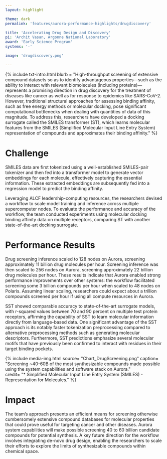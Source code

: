 ```yaml
---
layout: highlight

theme: dark
permalink: 'features/aurora-performance-highlights/drugdiscovery'

title: 'Accelerating Drug Design and Discovery'
pi: 'Archit Vasan, Argonne National Laboratory'
award: 'Early Science Program'
systems: '-'

image: 'drugdiscovery.png' 

---
```


{% include txt-intro.html 
    blurb = "High-throughput screening of extensive compound datasets so as to identify advantageous properties—such as the ability to interact with relevant biomolecules (including proteins)—represents a promising direction in drug discovery for the treatment of diseases like cancer as well as for response to epidemics like SARS-CoV-2. However, traditional structural approaches for assessing binding affinity, such as free energy methods or molecular docking, pose significant computational bottlenecks when dealing with quantities of data of this magnitude. To address this, researchers have developed a docking surrogate called the SMILES transformer (ST), which learns molecular features from the SMILES (Simplified Molecular Input Line Entry System) representation of compounds and approximates their binding affinity."
%}



# Challenge

SMILES data are first tokenized using a well-established SMILES-pair tokenizer and then fed into a transformer model to generate vector embeddings for each molecule, effectively capturing the essential information. These extracted embeddings are subsequently fed into a regression model to predict the binding affinity.

Leveraging ALCF leadership-computing resources, the researchers devised a workflow to scale model training and inference across multiple supercomputer nodes. To evaluate the performance and accuracy of the workflow, the team conducted experiments using molecular docking binding affinity data on multiple receptors, comparing ST with another state-of-the-art docking surrogate.




# Performance Results
Drug screening inference scaled to 128 nodes on Aurora, screening approximately 11 billion drug molecules per hour. Screening inference was then scaled to 256 nodes on Aurora, screening approximately 22 billion drug molecules per hour. These results indicate that Aurora enabled strong performance improvements over other systems: the workflow facilitated screening some 3 billion compounds per hour when scaled to 48 nodes on Polaris. Assuming linear scaling, researchers could expect about a trillion compounds screened per hour if using all compute resources in Aurora.

SST showed comparable accuracy to state-of-the-art surrogate models, with r-squared values between 70 and 90 percent on multiple test protein receptors, affirming the capability of SST to learn molecular information directly from language-based data. One significant advantage of the SST approach is its notably faster tokenization preprocessing compared to alternative preprocessing methods such as generating molecular descriptors. Furthermore, SST predictions emphasize several molecular motifs that have previously been confirmed to interact with residues in their target binding pockets.

{% include media-img.html
   source= "Chart_DrugScreening.png"
   caption= "Screening ~40-60B of the most synthesizable compounds made possible using the system capabilities and software stack on Aurora."    
   credit= "* Simplified Molecular Input Line Entry System (SMILES) - Representation for Molecules."
%}

# Impact
The team’s approach presents an efficient means for screening otherwise cumbersomely extensive compound databases for molecular properties that could prove useful for targeting cancer and other diseases. Aurora system capabilities will make possible screening 40 to 60 billion candidate compounds for potential synthesis. A key future direction for the workflow involves integrating de-novo drug design, enabling the researchers to scale their efforts to explore the limits of synthesizable compounds within chemical space.

